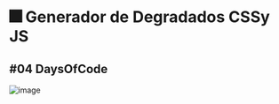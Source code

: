 # 🎆 Generador de Degradados CSSy JS
##  #04 DaysOfCode



![image](https://github.com/DizeWEb/Gradient--Color-Generator/assets/141795901/d29a4e20-2144-448d-8085-7d8b873b15fe)
